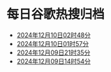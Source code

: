 # 每日谷歌热搜归档

- [2024年12月10日02时48分](docs/2024年12月10日02时48分谷歌热搜.md)
- [2024年12月10日01时57分](docs/2024年12月10日01时57分谷歌热搜.md)
- [2024年12月09日21时35分](docs/2024年12月09日21时35分谷歌热搜.md)
- [2024年12月09日14时54分](docs/2024年12月09日14时54分谷歌热搜.md)
